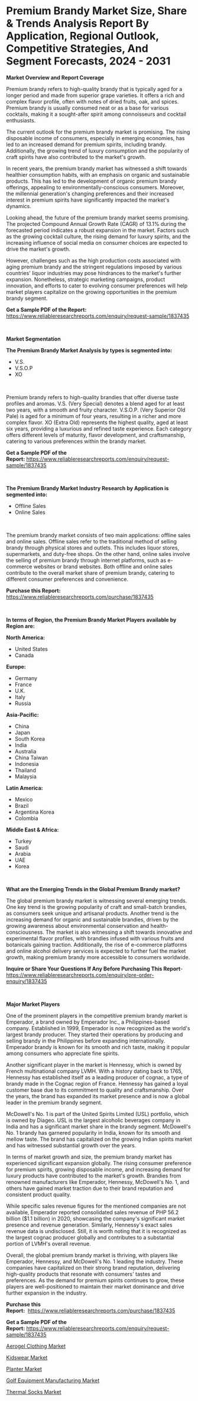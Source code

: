 <p><h1>Premium Brandy Market Size, Share & Trends Analysis Report By Application, Regional Outlook, Competitive Strategies, And Segment Forecasts, 2024 - 2031</h1></p><p><strong>Market Overview and Report Coverage</strong></p>
<p><p>Premium brandy refers to high-quality brandy that is typically aged for a longer period and made from superior grape varieties. It offers a rich and complex flavor profile, often with notes of dried fruits, oak, and spices. Premium brandy is usually consumed neat or as a base for various cocktails, making it a sought-after spirit among connoisseurs and cocktail enthusiasts.</p><p>The current outlook for the premium brandy market is promising. The rising disposable income of consumers, especially in emerging economies, has led to an increased demand for premium spirits, including brandy. Additionally, the growing trend of luxury consumption and the popularity of craft spirits have also contributed to the market's growth.</p><p>In recent years, the premium brandy market has witnessed a shift towards healthier consumption habits, with an emphasis on organic and sustainable products. This has led to the development of organic premium brandy offerings, appealing to environmentally-conscious consumers. Moreover, the millennial generation's changing preferences and their increased interest in premium spirits have significantly impacted the market's dynamics.</p><p>Looking ahead, the future of the premium brandy market seems promising. The projected Compound Annual Growth Rate (CAGR) of 13.1% during the forecasted period indicates a robust expansion in the market. Factors such as the growing cocktail culture, the rising demand for luxury spirits, and the increasing influence of social media on consumer choices are expected to drive the market's growth.</p><p>However, challenges such as the high production costs associated with aging premium brandy and the stringent regulations imposed by various countries' liquor industries may pose hindrances to the market's further expansion. Nonetheless, strategic marketing campaigns, product innovation, and efforts to cater to evolving consumer preferences will help market players capitalize on the growing opportunities in the premium brandy segment.</p></p>
<p><strong>Get a Sample PDF of the Report:</strong> <a href="https://www.reliableresearchreports.com/enquiry/request-sample/1837435">https://www.reliableresearchreports.com/enquiry/request-sample/1837435</a></p>
<p>&nbsp;</p>
<p><strong>Market Segmentation</strong></p>
<p><strong>The Premium Brandy Market Analysis by types is segmented into:</strong></p>
<p><ul><li>V.S.</li><li>V.S.O.P</li><li>XO</li></ul></p>
<p>&nbsp;</p>
<p><p>Premium brandy refers to high-quality brandies that offer diverse taste profiles and aromas. V.S. (Very Special) denotes a blend aged for at least two years, with a smooth and fruity character. V.S.O.P. (Very Superior Old Pale) is aged for a minimum of four years, resulting in a richer and more complex flavor. XO (Extra Old) represents the highest quality, aged at least six years, providing a luxurious and refined taste experience. Each category offers different levels of maturity, flavor development, and craftsmanship, catering to various preferences within the brandy market.</p></p>
<p><strong>Get a Sample PDF of the Report:</strong>&nbsp;<a href="https://www.reliableresearchreports.com/enquiry/request-sample/1837435">https://www.reliableresearchreports.com/enquiry/request-sample/1837435</a></p>
<p>&nbsp;</p>
<p><strong>The Premium Brandy Market Industry Research by Application is segmented into:</strong></p>
<p><ul><li>Offline Sales</li><li>Online Sales</li></ul></p>
<p>&nbsp;</p>
<p><p>The premium brandy market consists of two main applications: offline sales and online sales. Offline sales refer to the traditional method of selling brandy through physical stores and outlets. This includes liquor stores, supermarkets, and duty-free shops. On the other hand, online sales involve the selling of premium brandy through internet platforms, such as e-commerce websites or brand websites. Both offline and online sales contribute to the overall market share of premium brandy, catering to different consumer preferences and convenience.</p></p>
<p><strong>Purchase this Report:</strong>&nbsp; <a href="https://www.reliableresearchreports.com/purchase/1837435">https://www.reliableresearchreports.com/purchase/1837435</a></p>
<p>&nbsp;</p>
<p><strong>In terms of Region, the Premium Brandy Market Players available by Region are:</strong></p>
<p>
    <p> <strong> North America: </strong>
        <ul>
            <li>United States</li>
            <li>Canada</li>
        </ul>
        </p> 
    <p> <strong> Europe: </strong>
        <ul>
            <li>Germany</li>
            <li>France</li>
            <li>U.K.</li>
            <li>Italy</li>
            <li>Russia</li>
        </ul>
        </p> 
    <p> <strong> Asia-Pacific: </strong>
        <ul>
            <li>China</li>
            <li>Japan</li>
            <li>South Korea</li>
            <li>India</li>
            <li>Australia</li>
            <li>China Taiwan</li>
            <li>Indonesia</li>
            <li>Thailand</li>
            <li>Malaysia</li>
        </ul>
        </p> 
    <p> <strong> Latin America: </strong>
        <ul>
            <li>Mexico</li>
            <li>Brazil</li>
            <li>Argentina Korea</li>
            <li>Colombia</li>
        </ul>
        </p> 
    <p> <strong> Middle East & Africa: </strong>
        <ul>
            <li>Turkey</li>
            <li>Saudi</li>
            <li>Arabia</li>
            <li>UAE</li>
            <li>Korea</li>
        </ul>
    </p>
    </p>
<p>&nbsp;</p>
<p><strong>What are the Emerging Trends in the Global Premium Brandy market?</strong></p>
<p><p>The global premium brandy market is witnessing several emerging trends. One key trend is the growing popularity of craft and small-batch brandies, as consumers seek unique and artisanal products. Another trend is the increasing demand for organic and sustainable brandies, driven by the growing awareness about environmental conservation and health-consciousness. The market is also witnessing a shift towards innovative and experimental flavor profiles, with brandies infused with various fruits and botanicals gaining traction. Additionally, the rise of e-commerce platforms and online alcohol delivery services is expected to further fuel the market growth, making premium brandy more accessible to consumers worldwide.</p></p>
<p><strong>Inquire or Share Your Questions If Any Before Purchasing This Report</strong>- <a href="https://www.reliableresearchreports.com/enquiry/pre-order-enquiry/1837435">https://www.reliableresearchreports.com/enquiry/pre-order-enquiry/1837435</a></p>
<p>&nbsp;</p>
<p><strong>Major Market Players</strong></p>
<p><p>One of the prominent players in the competitive premium brandy market is Emperador, a brand owned by Emperador Inc., a Philippines-based company. Established in 1999, Emperador is now recognized as the world's largest brandy producer. They started their operations by producing and selling brandy in the Philippines before expanding internationally. Emperador brandy is known for its smooth and rich taste, making it popular among consumers who appreciate fine spirits.</p><p>Another significant player in the market is Hennessy, which is owned by French multinational company LVMH. With a history dating back to 1765, Hennessy has established itself as a leading producer of cognac, a type of brandy made in the Cognac region of France. Hennessy has gained a loyal customer base due to its commitment to quality and craftsmanship. Over the years, the brand has expanded its market presence and is now a global leader in the premium brandy segment.</p><p>McDowell's No. 1 is part of the United Spirits Limited (USL) portfolio, which is owned by Diageo. USL is the largest alcoholic beverages company in India and has a significant market share in the brandy segment. McDowell's No. 1 brandy has garnered popularity in India, known for its smooth and mellow taste. The brand has capitalized on the growing Indian spirits market and has witnessed substantial growth over the years.</p><p>In terms of market growth and size, the premium brandy market has experienced significant expansion globally. The rising consumer preference for premium spirits, growing disposable income, and increasing demand for luxury products have contributed to the market's growth. Brandies from renowned manufacturers like Emperador, Hennessy, McDowell's No. 1, and others have gained market traction due to their brand reputation and consistent product quality.</p><p>While specific sales revenue figures for the mentioned companies are not available, Emperador reported consolidated sales revenue of PHP 56.2 billion ($1.1 billion) in 2020, showcasing the company's significant market presence and revenue generation. Similarly, Hennessy's exact sales revenue data is undisclosed. Still, it is worth noting that it is recognized as the largest cognac producer globally and contributes to a substantial portion of LVMH's overall revenue.</p><p>Overall, the global premium brandy market is thriving, with players like Emperador, Hennessy, and McDowell's No. 1 leading the industry. These companies have capitalized on their strong brand reputation, delivering high-quality products that resonate with consumers' tastes and preferences. As the demand for premium spirits continues to grow, these players are well-positioned to maintain their market dominance and drive further expansion in the industry.</p></p>
<p><strong>Purchase this Report:</strong>&nbsp;&nbsp;<a href="https://www.reliableresearchreports.com/purchase/1837435">https://www.reliableresearchreports.com/purchase/1837435</a></p>
<p></p>
<p><strong>Get a Sample PDF of the Report:</strong>&nbsp;<a href="https://www.reliableresearchreports.com/enquiry/request-sample/1837435">https://www.reliableresearchreports.com/enquiry/request-sample/1837435</a></p>
<p><p><a href="https://github.com/redneck06/Market-Research-Report-List-1/blob/main/aerogel-clothing-market.md">Aerogel Clothing Market</a></p><p><a href="https://github.com/johnbach50/Market-Research-Report-List-1/blob/main/kidswear-market.md">Kidswear Market</a></p><p><a href="https://github.com/bobicer/Market-Research-Report-List-1/blob/main/planter-market.md">Planter Market</a></p><p><a href="https://github.com/jsmusil/Market-Research-Report-List-1/blob/main/golf-equipment-manufacturing-market.md">Golf Equipment Manufacturing Market</a></p><p><a href="https://github.com/kosella/Market-Research-Report-List-1/blob/main/thermal-socks-market.md">Thermal Socks Market</a></p></p>